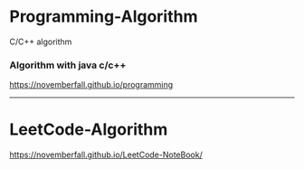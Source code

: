 # Programming-Algorithm
C/C++ algorithm


### Algorithm with java c/c++

https://novemberfall.github.io/programming


---
# LeetCode-Algorithm

https://novemberfall.github.io/LeetCode-NoteBook/